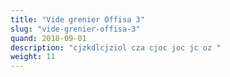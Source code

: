 ```yaml
---
title: "Vide grenier Offisa 3"
slug: "vide-grenier-offisa-3"
quand: 2018-09-01
description: "cjzkdlcjziol cza cjoc joc jc oz "
weight: 11
---
```

